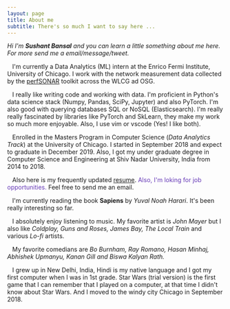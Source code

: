 ```yaml
---
layout: page
title: About me
subtitle: There's so much I want to say here ... 
---
```


_Hi I'm **Sushant Bansal** and you can learn a little something about me here. For more send me a email/message/tweet._

<i class="fa fa-briefcase">&nbsp;&nbsp;&nbsp;</i>I'm currently a Data Analytics (ML) intern at the Enrico Fermi Institute, University of Chicago. I work with the network measurement data collected by the [perfSONAR](https://www.perfsonar.net/about/) toolkit across the WLCG ad OSG.

<i class="fa fa-code-branch">&nbsp;&nbsp;&nbsp;</i>I really like writing code and working with data. I'm proficient in Python's data science stack (Numpy, Pandas, SciPy, Jupyter) and also PyTorch. I'm also good with querying databases SQL or NoSQL (Elasticsearch). I'm really really fascinated by libraries like PyTorch and SkLearn, they make my work so much more enjoyable. Also, I use vim or vscode (Yes! I like both). 

<i class="fas fa-user-graduate">&nbsp;&nbsp;&nbsp;</i>Enrolled in the Masters Program in Computer Science (*Data Analytics Track*) at the University of Chicago. I started in September 2018 and expect to graduate in December 2019. Also, I got my under graduate degree in Computer Science and Engineering at Shiv Nadar University, India from 2014 to 2018. 

<i class="fas fa-file">&nbsp;&nbsp;&nbsp;</i>Also here is my frequently updated <a href="https://docs.google.com/document/d/1GrdMX7xHfLJ88cEEGw9Na8gIZii9DTv4X7wjk9v6z5s/edit?usp=sharing" target="_blank">resume</a>. <span style="color:#673ab7">Also, I'm loking for job opportunities.</span> Feel free to send me an email.

<i class="fas fa-book">&nbsp;&nbsp;&nbsp;</i>I'm currently reading the book **Sapiens** by *Yuval Noah Harari*. It's been really interesting so far. 

<i class="fas fa-music">&nbsp;&nbsp;&nbsp;</i>I absolutely enjoy listening to music. My favorite artist is *John Mayer* but I also like *Coldplay, Guns and Roses, James Bay, The Local Train* and various *Lo-fi* artists. 

<i class="fas fa-grin-squint-tears">&nbsp;&nbsp;&nbsp;</i>My favorite comedians are *Bo Burnham,  Ray Romano, Hasan Minhaj, Abhishek Upmanyu, Kanan Gill and Biswa Kalyan Rath.*

<i class="fas fa-history">&nbsp;&nbsp;&nbsp;</i>I grew up in New Delhi, India, Hindi is my native language and I got my first computer when I was in 1st grade. Star Wars (trial version) is the first game that I can remember that I played on a computer, at that time I didn't know about Star Wars. And I moved to the windy city Chicago in September 2018.